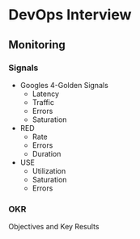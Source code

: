 # DevOps Interview #

## Monitoring ##

### Signals ###

* Googles 4-Golden Signals
  * Latency
  * Traffic
  * Errors
  * Saturation
* RED
  * Rate
  * Errors
  * Duration
* USE
  * Utilization
  * Saturation
  * Errors

### OKR ###

Objectives and Key Results